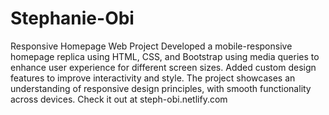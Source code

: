 # Stephanie-Obi
Responsive Homepage Web Project
Developed a mobile-responsive homepage replica using HTML, CSS, and Bootstrap using media queries to enhance user experience for different screen sizes. Added custom design features to improve interactivity and style. The project showcases an understanding of responsive design principles, with smooth functionality across devices. Check it out at steph-obi.netlify.com

